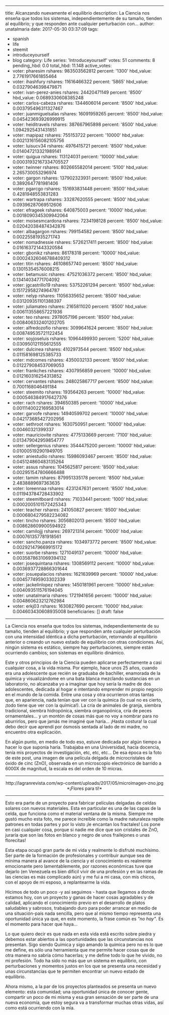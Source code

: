 
---
title: Alcanzando nuevamente el equilibrio
description: La Ciencia nos enseña que todos los sistemas, independientemente de su
  tamaño, tienden al equilibrio; y que responden ante cualquier perturbación con...
author: unatalmaria
date: 2017-05-30 03:37:09
tags:
- spanish
- life
- steemit
- introduceyourself
- blog
category: Life
series: 'Introduceyourself'
votes: 51
comments: 8
pending_hbd: 0.0
total_hbd: 11.148
active_votes:
- voter: pharesim
  rshares: 983503562812
  percent: '1300'
  hbd_value: 2.7761917661855464
- voter: ihashfury
  rshares: 11616466322
  percent: '5865'
  hbd_value: 0.03279046398479871
- voter: ivan-perez-anies
  rshares: 24420471149
  percent: '8500'
  hbd_value: 0.0689330608385248
- voter: carlos-cabeza
  rshares: 1344606014
  percent: '8500'
  hbd_value: 0.003795496311327467
- voter: juanmiguelsalas
  rshares: 16091959265
  percent: '8500'
  hbd_value: 0.045423693926999915
- voter: heiditravels
  rshares: 387667965898
  percent: '8500'
  hbd_value: 1.0942925431431851
- voter: mapipaz
  rshares: 755153722
  percent: '10000'
  hbd_value: 0.0021316156082105756
- voter: luisucv34
  rshares: 4976415721
  percent: '8500'
  hbd_value: 0.014047213321989141
- voter: quigua
  rshares: 113124031
  percent: '10000'
  hbd_value: 0.00031932167334705527
- voter: twinner
  rshares: 802665582014
  percent: '5100'
  hbd_value: 2.265730053296974
- voter: gargon
  rshares: 137902323931
  percent: '8500'
  hbd_value: 0.3892647781981406
- voter: pgarcgo
  rshares: 151693831448
  percent: '8500'
  hbd_value: 0.4281948553831283
- voter: wartrapa
  rshares: 33287620555
  percent: '8500'
  hbd_value: 0.09396287069512606
- voter: efrageek
  rshares: 640875003
  percent: '10000'
  hbd_value: 0.0018090345309942064
- voter: moisesmcardona
  rshares: 7234198128
  percent: '8500'
  hbd_value: 0.020420384874342876
- voter: albagargon
  rshares: 799154582
  percent: '8500'
  hbd_value: 0.00225581935271743
- voter: nomadnessie
  rshares: 5726217411
  percent: '8500'
  hbd_value: 0.016163721443320584
- voter: gbonikz
  rshares: 86178318
  percent: '10000'
  hbd_value: 0.00024326046788409312
- voter: titin
  rshares: 46108657740
  percent: '8500'
  hbd_value: 0.13015354576008215
- voter: betamusic
  rshares: 47521036372
  percent: '8500'
  hbd_value: 0.13414034771704092
- voter: jgcastrillo19
  rshares: 53752261294
  percent: '8500'
  hbd_value: 0.15172958274964787
- voter: nelyp
  rshares: 11056335652
  percent: '8500'
  hbd_value: 0.031209351101388397
- voter: juliamateo
  rshares: 2165811020
  percent: '8500'
  hbd_value: 0.006113558657221936
- voter: teo
  rshares: 2978057196
  percent: '8500'
  hbd_value: 0.008406332401202705
- voter: alfredozofio
  rshares: 3099641624
  percent: '8500'
  hbd_value: 0.008749535721122454
- voter: soyjoseluis
  rshares: 10964499930
  percent: '5200'
  hbd_value: 0.030950121155612555
- voter: dulcinea
  rshares: 4102973544
  percent: '8500'
  hbd_value: 0.011581698125385733
- voter: mdcomes
  rshares: 4350032133
  percent: '8500'
  hbd_value: 0.012279084537069053
- voter: frankches
  rshares: 4307956859
  percent: '10000'
  hbd_value: 0.012160316254313852
- voter: cervantes
  rshares: 248025867717
  percent: '8500'
  hbd_value: 0.7001168046491184
- voter: steemito
  rshares: 193564263
  percent: '10000'
  hbd_value: 0.0005463849176427376
- voter: rach
  rshares: 394650385
  percent: '10000'
  hbd_value: 0.0011140022169583014
- voter: garvofe
  rshares: 14940599702
  percent: '10000'
  hbd_value: 0.042173685427202956
- voter: sethroot
  rshares: 1630750951
  percent: '10000'
  hbd_value: 0.00460321399337
- voter: mauriciovite
  rshares: 4775133669
  percent: '7100'
  hbd_value: 0.013479042959854777
- voter: sellergenius
  rshares: 3544475200
  percent: '10000'
  hbd_value: 0.010005192901949705
- voter: aniestudio
  rshares: 15986093467
  percent: '8500'
  hbd_value: 0.045124860483135264
- voter: assus
  rshares: 1045625817
  percent: '8500'
  hbd_value: 0.002951547806666488
- voter: tamim
  rshares: 879951335178
  percent: '8500'
  hbd_value: 2.4838889697363635
- voter: loreennaa
  rshares: 4231247631
  percent: '8500'
  hbd_value: 0.011943784728433902
- voter: steemitboard
  rshares: 71033441
  percent: '1000'
  hbd_value: 0.0002005101572425343
- voter: teacher
  rshares: 241050827
  percent: '8500'
  hbd_value: 0.0006804279582234082
- voter: tincho
  rshares: 3056802013
  percent: '8500'
  hbd_value: 0.008628609900594922
- voter: camilojjj
  rshares: 269721314
  percent: '10000'
  hbd_value: 0.000761357781918561
- voter: sancho.panza
  rshares: 1034973772
  percent: '8500'
  hbd_value: 0.002921479669915172
- voter: suorbe
  rshares: 1271049137
  percent: '10000'
  hbd_value: 0.0035878631069394132
- voter: josequintana
  rshares: 1308569112
  percent: '10000'
  hbd_value: 0.0036937728866301644
- voter: josuepalacios
  rshares: 1621639969
  percent: '10000'
  hbd_value: 0.004577495903302339
- voter: jackelinlopez
  rshares: 1450181961
  percent: '10000'
  hbd_value: 0.004093511576194045
- voter: unatalmaria
  rshares: 1721941656
  percent: '10000'
  hbd_value: 0.004860623212762984
- voter: erkj03
  rshares: 1630827690
  percent: '10000'
  hbd_value: 0.004603430608935008
beneficiaries: []
draft: false
---

La Ciencia nos enseña que todos los sistemas, independientemente de su tamaño, tienden al equilibrio; y que responden ante cualquier perturbación con una intensidad idéntica a dicha perturbación, retornando al equilibrio anterior o creando un nuevo estado de equilibrio con otras condiciones. Así, ningún sistema es estático, siempre hay perturbaciones, siempre están ocurriendo cambios; son sistemas en equilibrio dinámico.

Este y otros principios de la Ciencia pueden aplicarse perfectamente a casi cualquier cosa, a la vida misma. Por ejemplo, hace unos 25 años, cuando era una adolescente que recién se graduaba de bachiller, enamorada de la química y visualizándome en una bata blanca mezclando sustancias en un laboratorio, no alcanzaba yo a imaginar que hoy sería la madre de dos adolescentes, dedicada al hogar e  intentando emprender mi propio negocio en el mundo de la comida. Entre una cosa y otra ocurrieron otras tantas que, en apariencia, nada tenían que ver con la química (lo cual no es cierto, ¡todo tiene que ver con la química!). La cría de animales de granja, siembra tradicional, siembra hidropónica, siembra organopónica, cría de peces ornamentales... y un montón de cosas más que no voy a nombrar para no aburrirlos, pero que jamás me imaginé que haría... ¡Hasta costura! la cual debo decir que aprendí por ósmosis sentada al lado de mi madre, no encuentro otra explicación. 

En algún punto, en medio de todo eso, estuve dedicada por algún tiempo a hacer lo que suponía haría. Trabajaba en una Universidad, hacía docencia, tenía mis proyectos de investigación, etc, etc, etc... De esa época es la foto de este post, una imagen de una película delgada de microcristales de óxido de cinc (ZnO), observada en un microscopio electrónico de barrido a 6000X de magnitud, la escala es del orden de 10 micras.

<hr>

<center>http://lagranrevista.com/wp-content/uploads/2017/05/microimagen-zno.jpg</center>
<center>*¡Flores para ti!*</center>

<hr>

Esto era parte de un proyecto para fabricar películas delgadas de celdas solares con nuevos materiales. Esta en particular es una de las capas de la celda, que funciona como el material ventana de la misma. Siempre me gustó mucho esta foto, me parece increíble como la madre naturaleza repite patrones en todas partes y por lo visto ¡le encantan los fractales! Los pone en casi cualquier cosa, porque si nadie me dice que son cristales de ZnO, juraría que son las fotos en blanco y negro de unos frailejones o unas florecitas!

Esta etapa ocupó gran parte de mi vida y realmente lo disfruté muchísimo. Ser parte de la formación de profesionales y contribuir aunque sea de mínima manera al avance de la ciencia y el conocimiento es realmente emocionante  pero lamentablemente, por razones económicas tuve que dejarlo (en Venezuela es bien difícil vivir de una profesión y en las ramas de las ciencias es más complicado aún) y me fui a mi casa, con mis chicos, con el apoyo de mi esposo, a replantearme la vida. 

Hicimos de todo un poco -y así seguimos - hasta que llegamos a donde estamos hoy, con un proyecto y ganas de hacer cosas agradables y de calidad, aplicando el conocimiento previo en el desarrollo de platos saludables y sabrosos, trabajando duro para poder arrancar en medio de una situación-país nada sencilla, pero que al mismo tiempo representa una oportunidad única ya que, en este momento, la frase común es *"no hay"*. Es el momento para hacer que haya...

Lo que quiero decir es que nada en esta vida está escrito sobre piedra y debemos estar abiertos a las oportunidades que las circunstancias nos presentan. Sigo siendo Química y sigo amando la química pero no es lo que me define, es sólo una herramienta que me permite hacer cosas que de otra manera no sabría cómo hacerlas; y me define todo lo que he vivido, no mi profesión. Todo ha sido no más que un sistema en equilibrio, con perturbaciones y momentos justos en los que se presenta una necesidad y unas circunstancias que te permiten encontrar un nuevo estado de equilibrio.

Ahora mismo, a la par de los proyectos planteados se presenta un nuevo elemento: esta comunidad; una oportunidad única de conocer gente, compartir un poco de mi misma y esa gran sensación de ser parte de una nueva economía, que estoy segura va a transformar muchas otras vidas, así como está ocurriendo con la mía. 